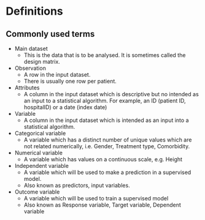 # Definitions

## Commonly used terms
* Main dataset 
  * This is the data that is to be analysed. It is sometimes called the design matrix.
* Observation
  * A row in the input dataset.
  * There is usually one row per patient.
* Attributes
  * A column in the input dataset which is descriptive but no intended as an input to a statistical algorithm. For example, an ID (patient ID, hospitalID) or a date (index date)
* Variable
  * A column in the input dataset which is intended as an input into a statistical algorithm.
* Categorical variable
  * A variable which has a distinct number of unique values which are not related numerically, i.e. Gender, Treatment type, Comorbidity.
* Numerical variable  
  * A variable which has values on a continuous scale, e.g. Height
* Independent variable
  * A variable which will be used to make a prediction in a supervised model.
  * Also known as predictors, input variables.
* Outcome variable
  * A variable which will be used to train a supervised model
  * Also known as Response variable, Target variable, Dependent variable
